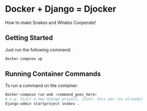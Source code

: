 # Docker + Django = Djocker

How to make Snakes and Whales Cooperate!

## Getting Started

Just run the following command:

```bash
docker-compose up
```

## Running Container Commands

To run a command on the container:

```bash
docker-compose run web <command_goes_here>
# e.g. Start a new django project, (hint: this was run already)
django-admin startproject snakes .
```
